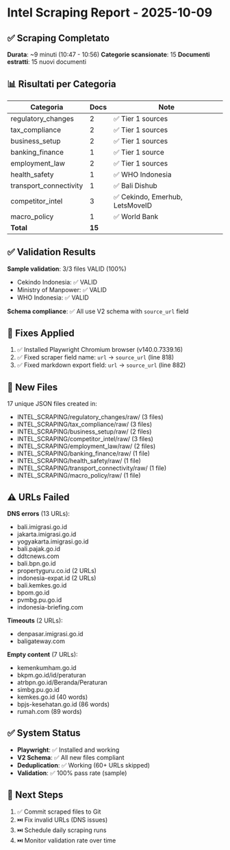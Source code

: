 # Intel Scraping Report - 2025-10-09

## ✅ Scraping Completato

**Durata**: ~9 minuti (10:47 - 10:56)
**Categorie scansionate**: 15
**Documenti estratti**: 15 nuovi documenti

## 📊 Risultati per Categoria

| Categoria | Docs | Note |
|-----------|------|------|
| regulatory_changes | 2 | ✅ Tier 1 sources |
| tax_compliance | 2 | ✅ Tier 1 sources |
| business_setup | 2 | ✅ Tier 1 sources |
| banking_finance | 1 | ✅ Tier 1 source |
| employment_law | 2 | ✅ Tier 1 sources |
| health_safety | 1 | ✅ WHO Indonesia |
| transport_connectivity | 1 | ✅ Bali Dishub |
| competitor_intel | 3 | ✅ Cekindo, Emerhub, LetsMoveID |
| macro_policy | 1 | ✅ World Bank |
| **Total** | **15** | |

## ✅ Validation Results

**Sample validation**: 3/3 files VALID (100%)
- Cekindo Indonesia: ✅ VALID
- Ministry of Manpower: ✅ VALID  
- WHO Indonesia: ✅ VALID

**Schema compliance**: ✅ All use V2 schema with `source_url` field

## 🔧 Fixes Applied

1. ✅ Installed Playwright Chromium browser (v140.0.7339.16)
2. ✅ Fixed scraper field name: `url` → `source_url` (line 818)
3. ✅ Fixed markdown export field: `url` → `source_url` (line 882)

## 📁 New Files

17 unique JSON files created in:
- INTEL_SCRAPING/regulatory_changes/raw/ (3 files)
- INTEL_SCRAPING/tax_compliance/raw/ (3 files)
- INTEL_SCRAPING/business_setup/raw/ (2 files)
- INTEL_SCRAPING/competitor_intel/raw/ (3 files)
- INTEL_SCRAPING/employment_law/raw/ (2 files)
- INTEL_SCRAPING/banking_finance/raw/ (1 file)
- INTEL_SCRAPING/health_safety/raw/ (1 file)
- INTEL_SCRAPING/transport_connectivity/raw/ (1 file)
- INTEL_SCRAPING/macro_policy/raw/ (1 file)

## ⚠️ URLs Failed

**DNS errors** (13 URLs):
- bali.imigrasi.go.id
- jakarta.imigrasi.go.id
- yogyakarta.imigrasi.go.id
- bali.pajak.go.id
- ddtcnews.com
- bali.bpn.go.id
- propertyguru.co.id (2 URLs)
- indonesia-expat.id (2 URLs)
- bali.kemkes.go.id
- bpom.go.id
- pvmbg.pu.go.id
- indonesia-briefing.com

**Timeouts** (2 URLs):
- denpasar.imigrasi.go.id
- baligateway.com

**Empty content** (7 URLs):
- kemenkumham.go.id
- bkpm.go.id/id/peraturan
- atrbpn.go.id/Beranda/Peraturan
- simbg.pu.go.id
- kemkes.go.id (40 words)
- bpjs-kesehatan.go.id (86 words)
- rumah.com (89 words)

## ✅ System Status

- **Playwright**: ✅ Installed and working
- **V2 Schema**: ✅ All new files compliant
- **Deduplication**: ✅ Working (60+ URLs skipped)
- **Validation**: ✅ 100% pass rate (sample)

## 🎯 Next Steps

1. ✅ Commit scraped files to Git
2. ⏭️ Fix invalid URLs (DNS issues)
3. ⏭️ Schedule daily scraping runs
4. ⏭️ Monitor validation rate over time

